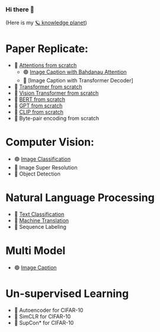 ### Hi there 👋
(Here is my [🪐 knowledge planet](https://publish.obsidian.md/yuyangzhang/Home))


# Paper Replicate:
- 🔴 [Attentions from scratch](https://github.com/JAZ201107/DL-Experiments/blob/main/understand-and-visualize-attention-mechanism.ipynb)
  - 🟢 [Image Caption with Bahdanau Attention](https://github.com/JAZ201107/DL-Experiments/blob/main/image-caption-with-attention-flicker8k.ipynb)
  - 🔴 [Image Caption with Transformer Decoder]
- 🔴 [Transformer from scratch]()
- 🔴 [Vision Transformer from scratch](https://github.com/JAZ201107/DL-Experiments/blob/main/build-classic-cnn-and-vit-from-scratch.ipynb)
- 🔴 [BERT from scratch]()
- 🔴 [GPT from scratch]()
- 🔴 [CLIP from scratch](https://github.com/JAZ201107/DL-Experiments/blob/main/CLIP_from_scratch.ipynb)
- 🔴 Byte-pair encoding from scratch


# Computer Vision:
* 🟢 [Image Classification](https://github.com/JAZ201107/Image-Classification)
* 🔴 Image Super Resolution
* 🔴 Object Detection

# Natural Language Processing
* 🔴 [Text Classification]()
* 🔴 [Machine Translation]()
* 🔴 Sequence Labeling


# Multi Model
* 🟢 [Image Caption](https://github.com/JAZ201107/Image-Caption)
  

# Un-supervised Learning
* 🔴 Autoencoder for CIFAR-10
* 🔴 SimCLR for CIFAR-10
* 🔴 SupCon* for CIFAR-10
